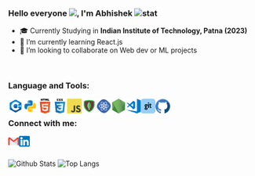 ﻿### Hello everyone <img src="https://raw.githubusercontent.com/aemmadi/aemmadi/master/wave.gif" width="30px">, I'm Abhishek  ![stat](https://komarev.com/ghpvc/?username=abhishekgupta3&style=flat-square)

<!-- **abhishekgupta3/abhishekgupta3** is a ✨ _special_ ✨ repository because its `README.md` (this file) appears on your GitHub profile. -->

-   :mortar_board: Currently Studying in **Indian Institute of Technology, Patna (2023)**
- 🌱 I’m currently learning React.js
- 👯 I’m looking to collaborate on Web dev or ML projects

<br />

### Language and Tools:
<img align="left" alt="C++" width="30px" src="images/c++.png" />
<img align="left" alt="Python" width="30px" src="images/python.png" />
<img align="left" alt="HTML5" width="30px" src="images/html.png" />
<img align="left" alt="CSS3" width="30px" src="images/css.png" />
<img align="left" alt="JavaScript" width="30px" src="images/javascript.png" />
<img align="left" alt="MongoDB" width="30px" src="images/mongodb.png"/>
<img align="left" alt="React" width="30px" src="images/react.png" />
<img align="left" alt="Node.js" width="30px" src="images/nodejs.png" />
<img align="left" alt="Visual Studio Code" width="30px" src="images/vscode.png" />
<img align="left" alt="Git" width="30px" src="images/git.png" />
<img align="left" alt="GitHub" width="30px" src="images/github.png"/>

<br />

### Connect with me:
[<img align="left" alt="Mail" width="22px" src="images/gmail.png"/>][Mail]
[<img align="left" alt="LinkedIn" width="22px" src="images/linkedin.png" />][linkedin]

<br>
<br> 

![Github Stats](https://github-readme-stats.vercel.app/api?username=abhishekgupta3&count_private=true&show_icons=true&include_all_commits=false&theme=dark&hide_border=false&&layout=compact)
![Top Langs](https://github-readme-stats.vercel.app/api/top-langs/?username=abhishekgupta3&hide=TeX&layout=compact&theme=dark&hide_border=true)



[linkedin]: https://www.linkedin.com/in/fa1k0n/
[mail]: mailto:abhigupta.4g@gmail
